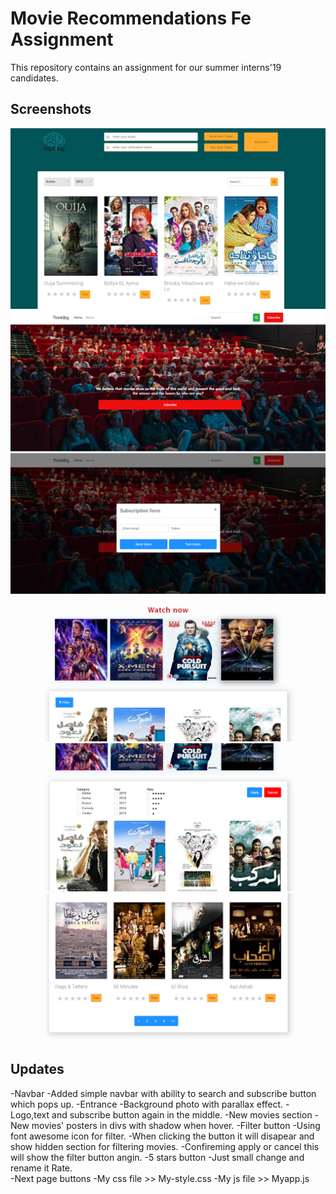 # Movie Recommendations Fe Assignment
This repository contains an assignment for our summer interns'19 candidates.

## Screenshots 
![alt text](img.png)
![alt text](S(1).png)
![alt text](S(2).png)
![alt text](S(3).png)
![alt text](S(4).png)
![alt text](S(5).png)

## Updates 
-Navbar
  -Added simple navbar with ability to search and subscribe button which pops up.
-Entrance
  -Background photo with parallax effect.
  -Logo,text and subscribe button again in the middle.
-New movies section
  -New movies' posters in divs with shadow when hover.
-Filter button
  -Using font awesome icon for filter.
  -When clicking the button it will disapear and show hidden section for filtering movies.
  -Confireming apply or cancel this will show the filter button angin.
-5 stars button
  -Just small change and rename it Rate.  
-Next page buttons
-My css file >> My-style.css
-My js file >> Myapp.js

